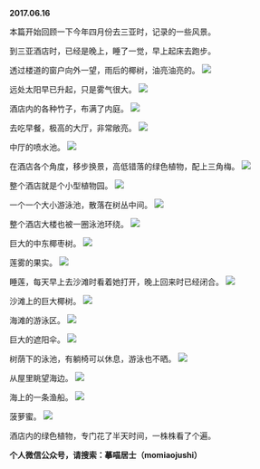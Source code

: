 
          
**2017.06.16**

本篇开始回顾一下今年四月份去三亚时，记录的一些风景。

到三亚酒店时，已经是晚上，睡了一觉，早上起床去跑步。

透过楼道的窗户向外一望，雨后的椰树，油亮油亮的。
![](//upload-images.jianshu.io/upload_images/51001-6f465376d68a5378.jpg)


远处太阳早已升起，只是雾气很大。
![](//upload-images.jianshu.io/upload_images/51001-6898122eb24c203c.jpg)


酒店内的各种竹子，布满了内庭。
![](//upload-images.jianshu.io/upload_images/51001-e902a984d8d25d60.jpg)


去吃早餐，极高的大厅，非常敞亮。
![](//upload-images.jianshu.io/upload_images/51001-1539dbaf890015bf.jpg)


中厅的喷水池。
![](//upload-images.jianshu.io/upload_images/51001-6646461c94b05653.jpg)


在酒店各个角度，移步换景，高低错落的绿色植物，配上三角梅。
![](//upload-images.jianshu.io/upload_images/51001-c0e2a35999a3669c.jpg)


整个酒店就是个小型植物园。
![](//upload-images.jianshu.io/upload_images/51001-c5960250db3abc7b.jpg)


一个一个大小游泳池，散落在树丛中间。
![](//upload-images.jianshu.io/upload_images/51001-c22c04498c0a39fa.jpg)


整个酒店大楼也被一圈泳池环绕。
![](//upload-images.jianshu.io/upload_images/51001-17a798726162b743.jpg)


巨大的中东椰枣树。
![](//upload-images.jianshu.io/upload_images/51001-a766af90954d54c2.jpg)


莲雾的果实。
![](//upload-images.jianshu.io/upload_images/51001-eb736694fee9d9a4.jpg)


睡莲，每天早上去沙滩时看着她打开，晚上回来时已经闭合。
![](//upload-images.jianshu.io/upload_images/51001-6b724f99347c300c.jpg)


沙滩上的巨大椰树。
![](//upload-images.jianshu.io/upload_images/51001-e16ec88aba71beb1.jpg)


海滩的游泳区。
![](//upload-images.jianshu.io/upload_images/51001-043d98f56e41a710.jpg)


巨大的遮阳伞。
![](//upload-images.jianshu.io/upload_images/51001-16fe7b9912631828.jpg)


树荫下的泳池，有躺椅可以休息，游泳也不晒。
![](//upload-images.jianshu.io/upload_images/51001-fd658890878010dd.jpg)


从屋里眺望海边。
![](//upload-images.jianshu.io/upload_images/51001-0442cd6c7918453e.jpg)


海上的一条渔船。
![](//upload-images.jianshu.io/upload_images/51001-4cc4948ac51cb98d.jpg)


菠萝蜜。
![](//upload-images.jianshu.io/upload_images/51001-f8731565c5bcd87a.jpg)


酒店内的绿色植物，专门花了半天时间，一株株看了个遍。


**个人微信公众号，请搜索：摹喵居士（momiaojushi）**

        